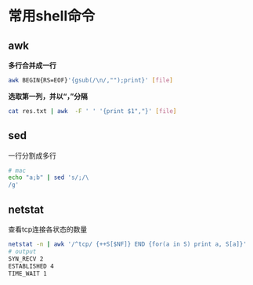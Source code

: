 # 常用shell命令
## awk
**多行合并成一行**
```bash
awk BEGIN{RS=EOF}'{gsub(/\n/,"");print}' [file]
```
**选取第一列，并以“，”分隔**
```bash
cat res.txt | awk  -F ' ' '{print $1","}' [file]
```
## sed
一行分割成多行
```bash
# mac
echo "a;b" | sed 's/;/\
/g'
```
## netstat 
查看tcp连接各状态的数量
```bash
netstat -n | awk '/^tcp/ {++S[$NF]} END {for(a in S) print a, S[a]}'
# output
SYN_RECV 2
ESTABLISHED 4
TIME_WAIT 1
```

